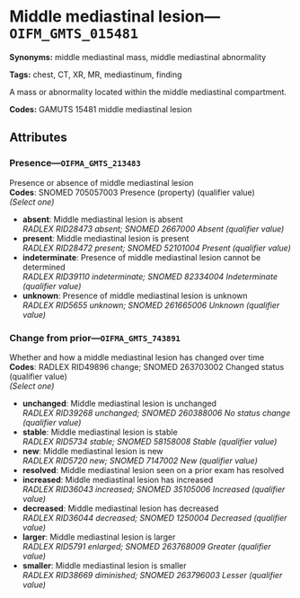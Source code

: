 # Middle mediastinal lesion—`OIFM_GMTS_015481`

**Synonyms:** middle mediastinal mass, middle mediastinal abnormality

**Tags:** chest, CT, XR, MR, mediastinum, finding

A mass or abnormality located within the middle mediastinal compartment.

**Codes:** GAMUTS 15481 middle mediastinal lesion

## Attributes

### Presence—`OIFMA_GMTS_213483`

Presence or absence of middle mediastinal lesion  
**Codes**: SNOMED 705057003 Presence (property) (qualifier value)  
*(Select one)*

- **absent**: Middle mediastinal lesion is absent  
_RADLEX RID28473 absent; SNOMED 2667000 Absent (qualifier value)_
- **present**: Middle mediastinal lesion is present  
_RADLEX RID28472 present; SNOMED 52101004 Present (qualifier value)_
- **indeterminate**: Presence of middle mediastinal lesion cannot be determined  
_RADLEX RID39110 indeterminate; SNOMED 82334004 Indeterminate (qualifier value)_
- **unknown**: Presence of middle mediastinal lesion is unknown  
_RADLEX RID5655 unknown; SNOMED 261665006 Unknown (qualifier value)_

### Change from prior—`OIFMA_GMTS_743891`

Whether and how a middle mediastinal lesion has changed over time  
**Codes**: RADLEX RID49896 change; SNOMED 263703002 Changed status (qualifier value)  
*(Select one)*

- **unchanged**: Middle mediastinal lesion is unchanged  
_RADLEX RID39268 unchanged; SNOMED 260388006 No status change (qualifier value)_
- **stable**: Middle mediastinal lesion is stable  
_RADLEX RID5734 stable; SNOMED 58158008 Stable (qualifier value)_
- **new**: Middle mediastinal lesion is new  
_RADLEX RID5720 new; SNOMED 7147002 New (qualifier value)_
- **resolved**: Middle mediastinal lesion seen on a prior exam has resolved  
- **increased**: Middle mediastinal lesion has increased  
_RADLEX RID36043 increased; SNOMED 35105006 Increased (qualifier value)_
- **decreased**: Middle mediastinal lesion has decreased  
_RADLEX RID36044 decreased; SNOMED 1250004 Decreased (qualifier value)_
- **larger**: Middle mediastinal lesion is larger  
_RADLEX RID5791 enlarged; SNOMED 263768009 Greater (qualifier value)_
- **smaller**: Middle mediastinal lesion is smaller  
_RADLEX RID38669 diminished; SNOMED 263796003 Lesser (qualifier value)_